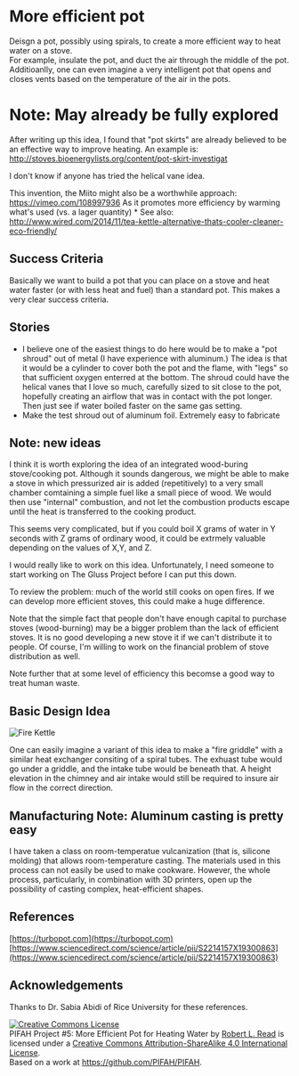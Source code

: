 # More efficient pot

Deisgn a pot, possibly using spirals, to create a more efficient way to heat water on a stove.  
For example, insulate the pot, and duct the air through the middle of the pot.  
Additioanlly, one can even imagine a very intelligent pot that opens and closes vents based on the 
temperature of the air in the pots.

# Note: May already be fully explored

After writing up this idea, I found that "pot skirts" are already believed to be an effective way to improve heating.
An example is: http://stoves.bioenergylists.org/content/pot-skirt-investigat

I don't know if anyone has tried the helical vane idea.

This invention, the Miito might also be a worthwhile approach: https://vimeo.com/108997936
As it promotes more efficiency by warming what's used (vs. a lager quantity)
    * See also: http://www.wired.com/2014/11/tea-kettle-alternative-thats-cooler-cleaner-eco-friendly/

## Success Criteria

Basically we want to build a pot that you can place on a stove and heat water faster (or with less heat and fuel)
than a standard pot. This makes a very clear success criteria.

## Stories

* I believe one of the easiest things to do here would be to make a "pot shroud" out of metal (I have experience with aluminum.)  The idea is that it would be a cylinder to cover both the pot and the flame, with "legs" so that sufficient oxygen enterred at the bottom.  The shroud could have the helical vanes that I love so much, carefully sized to sit close to the pot, hopefully creating an airflow that was in contact with the pot longer.  Then just see if water boiled faster on the same gas setting.
* Make the test shroud out of aluminum foil.  Extremely easy to fabricate


## Note: new ideas

I think it is worth exploring the idea of an integrated wood-buring stove/cooking pot.  Although it sounds dangerous, we might be able to make a stove in which pressurized air is added (repetitively) to a very small chamber comtaining a simple 
fuel like a small piece of wood.  We would then use "internal" combustion, and not let the combustion products escape until
the heat is transferred to the cooking product.

This seems very complicated, but if you could boil X grams of water in Y seconds with Z grams of ordinary wood, it
could be extrmely valuable depending on the values of X,Y, and Z.

I would really like to work on this idea.  Unfortunately, I need someone to start working on The Gluss Project before I can put this down.

To review the problem: much of the world still cooks on open fires. If we can develop more efficient stoves, this could make
a huge difference.

Note that the simple fact that people don't have enough capital to purchase stoves (wood-burning) may be a bigger 
problem than the lack of efficient stoves.  It is no good developing a new stove it if we can't distribute it to people.
Of course, I'm willing to work on the financial problem of stove distribution as well.

Note further that at some level of efficiency this becomse a good way to treat human waste.

## Basic Design Idea

![Fire Kettle](https://user-images.githubusercontent.com/5296671/91883545-33433900-ec4a-11ea-996a-930bcd703112.png)

One can easily imagine a variant of this idea to make a "fire griddle" with a similar heat exchanger consiting of a spiral tubes.
The exhuast tube would go under a griddle, and the intake tube would be beneath that. A height elevation in the chimney and air intake
would still be required to insure air flow in the correct direction.

## Manufacturing Note: Aluminum casting is pretty easy

I have taken a class on room-temperatue vulcanization (that is, silicone molding) that allows room-temperature casting.  The materials used in this process can not easily be used to make cookware. However, the whole process, particularly, in combination with 3D printers, open up the possibility of casting complex, heat-efficient shapes.

## References

[https://turbopot.com](https://turbopot.com)
[https://www.sciencedirect.com/science/article/pii/S2214157X19300863](https://www.sciencedirect.com/science/article/pii/S2214157X19300863)

## Acknowledgements

Thanks to Dr. Sabia Abidi of Rice University for these references.

<a rel="license" href="http://creativecommons.org/licenses/by-sa/4.0/"><img alt="Creative Commons License" style="border-width:0" src="https://i.creativecommons.org/l/by-sa/4.0/88x31.png" /></a><br /><span xmlns:dct="http://purl.org/dc/terms/" href="http://purl.org/dc/dcmitype/Text" property="dct:title" rel="dct:type">PIFAH Project #5: More Efficient Pot for Heating Water</span> by <a xmlns:cc="http://creativecommons.org/ns#" href="https://github.com/PIFAH/PIFAH" property="cc:attributionName" rel="cc:attributionURL">Robert L. Read</a> is licensed under a <a rel="license" href="http://creativecommons.org/licenses/by-sa/4.0/">Creative Commons Attribution-ShareAlike 4.0 International License</a>.<br />Based on a work at <a xmlns:dct="http://purl.org/dc/terms/" href="https://github.com/PIFAH/PIFAH" rel="dct:source">https://github.com/PIFAH/PIFAH</a>.
